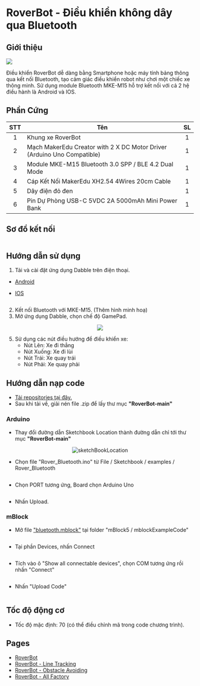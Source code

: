 # RoverBot - Điều khiển không dây qua Bluetooth

## Giới thiệu

![](/image/bluetooth_trenCheoPhai.jpg)

Điều khiển RoverBot dễ dàng bằng Smartphone hoặc máy tính bảng thông qua kết nối Bluetooth, tạo cảm giác điều khiển robot như chơi một chiếc xe thông minh. Sử dụng module Bluetooth MKE-M15 hỗ trợ kết nối với cả 2 hệ điều hành là Android và IOS.

## Phần Cứng

| STT | Tên                                                                     | SL |
|:---:|-------------------------------------------------------------------------|:--:|
|  1  | Khung xe RoverBot                                                    |  1 |
|  2  | Mạch MakerEdu Creator with 2 X DC Motor Driver (Arduino Uno Compatible) |  1 |
|  3  | Module MKE-M15 Bluetooth 3.0 SPP / BLE 4.2 Dual Mode                    |  1 |
|  4  | Cáp Kết Nối MakerEdu XH2.54 4Wires 20cm Cable                           |  1 |
|  5  | Dây điện đỏ đen                                                         |  1 |
|  6  | Pin Dự Phòng USB-C 5VDC 2A 5000mAh Mini Power Bank                      |  1 |

## Sơ đồ kết nối

<div align="center">
    <img src="../../image/cirkit_Roverbot_bluetooth.png" alt="">
</div>

## Hướng dẫn sử dụng

1. Tải và cài đặt ứng dụng Dabble trên điện thoại.

- <a href="https://play.google.com/store/apps/details?id=io.dabbleapp&hl=vi&gl=US">Android</a>

- [IOS](https://apps.apple.com/us/app/dabble-bluetooth-controller/id1472734455)  

<div align="center">
   <img src="../../image/dabbleicon.png" alt="">  
</div>

2. Kết nối Bluetooth với MKE-M15.
(Thêm hình minh hoạ)
4. Mở ứng dụng Dabble, chọn chế độ GamePad.

<div align="center">
<img src="../../image/gamepad.png">
</div>

5. Sử dụng các nút điều hướng để điều khiển xe:
   - Nút Lên: Xe đi thẳng
   - Nút Xuống: Xe đi lùi
   - Nút Trái: Xe quay trái
   - Nút Phải: Xe quay phải

## Hướng dẫn nạp code

- [Tải repositories tại đây.](https://github.com/makerlabvn/RoverBot/archive/refs/heads/main.zip)
- Sau khi tải về, giải nén file .zip để lấy thư mục **"RoverBot-main"**

### Arduino

- Thay đổi đường dẫn Sketchbook Location thành đường dẫn chỉ tới thư mục **"RoverBot-main"**

<div align="center">
    <img src="../../image/sketchBookLoc.png" alt="sketchBookLocation">
</div>

- Chọn file "Rover_Bluetooth.ino" từ File / Sketchbook / examples / Rover_Bluetooth

<div align="center">
    <img src="../../image/bluetoothExample.png" alt="">
</div>

- Chọn PORT tương ứng, Board chọn Arduino Uno

<div align="center">
    <img src="../../image/boardArduinoUno.png" alt="">
</div>

- Nhấn Upload.

### mBlock

- Mở file ["bluetooth.mblock"](../../mBlock5/mblockExampleCode/bluetooth.mblock) tại folder "mBlock5 / mblockExampleCode"

<div align="center">
    <img src="../../image/bluetoothExampleMblock.png" alt="">
</div>

- Tại phần Devices, nhấn Connect

<div align="center">
    <img src="../../image/mblockConnect.png" alt="">
</div>

- Tích vào ô "Show all connectable devices", chọn COM tương ứng rồi nhấn "Connect"

<div align="center">
    <img src="../../image/mblockShowAllConnectAble.png" alt="">
</div>

- Nhấn "Upload Code"

<div align="center">
    <img src="../../image/mblockUpload.png" alt="">
</div>

## Tốc độ động cơ

- Tốc độ mặc định: 70 (có thể điều chỉnh mã trong code chương trình).
  
## Pages

- [RoverBot](/README.md)
- [RoverBot - Line Tracking](/examples/Rover_LineTracking/readme.md)
- [RoverBot - Obstacle Avoiding](/examples/Rover_BlockAvoiding/readme.md)
- [RoverBot - All Factory](/examples/Rover_All_Factory/readme.md)